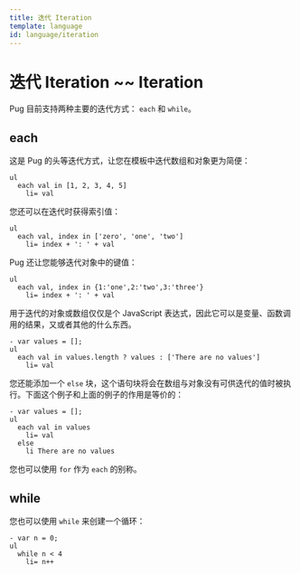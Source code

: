 ```yaml
---
title: 迭代 Iteration
template: language
id: language/iteration
---
```


# 迭代 Iteration ~~ Iteration

Pug 目前支持两种主要的迭代方式： `each` 和 `while`。

## each

这是 Pug 的头等迭代方式，让您在模板中迭代数组和对象更为简便：

```pug-preview
ul
  each val in [1, 2, 3, 4, 5]
    li= val
```

您还可以在迭代时获得索引值：

```pug-preview
ul
  each val, index in ['zero', 'one', 'two']
    li= index + ': ' + val
```

Pug 还让您能够迭代对象中的键值：

```pug-preview
ul
  each val, index in {1:'one',2:'two',3:'three'}
    li= index + ': ' + val
```

用于迭代的对象或数组仅仅是个 JavaScript 表达式，因此它可以是变量、函数调用的结果，又或者其他的什么东西。

```pug-preview
- var values = [];
ul
  each val in values.length ? values : ['There are no values']
    li= val
```

您还能添加一个 `else` 块，这个语句块将会在数组与对象没有可供迭代的值时被执行。下面这个例子和上面的例子的作用是等价的：

```pug-preview
- var values = [];
ul
  each val in values
    li= val
  else
    li There are no values
```

您也可以使用 `for` 作为 `each` 的别称。

## while

您也可以使用 `while` 来创建一个循环：

```pug-preview
- var n = 0;
ul
  while n < 4
    li= n++
```
